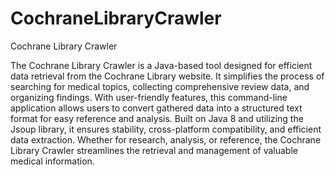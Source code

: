 # CochraneLibraryCrawler
Cochrane Library Crawler

The Cochrane Library Crawler is a Java-based tool designed for efficient data retrieval from the Cochrane Library website.
It simplifies the process of searching for medical topics, collecting comprehensive review data, and organizing findings.
With user-friendly features, this command-line application allows users to convert gathered data into a structured text format 
for easy reference and analysis.
Built on Java 8 and utilizing the Jsoup library, it ensures stability, cross-platform compatibility, and efficient data extraction.
Whether for research, analysis, or reference, the Cochrane Library Crawler streamlines the retrieval and management 
of valuable medical information.
